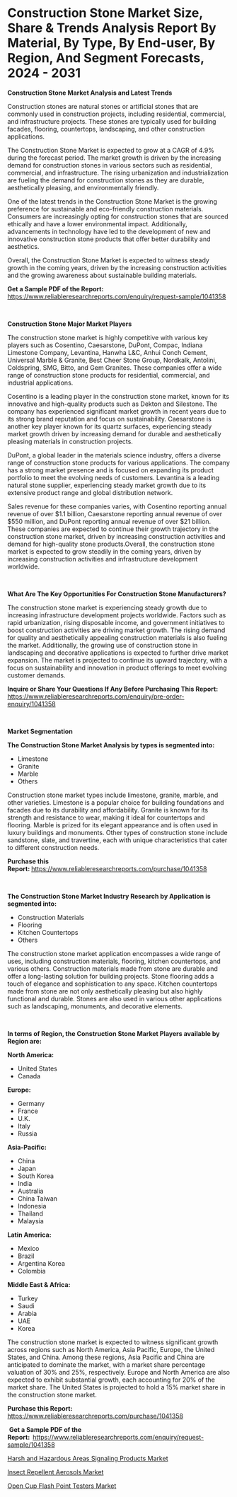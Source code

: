 <p><h1>Construction Stone Market Size, Share & Trends Analysis Report By Material, By Type, By End-user, By Region, And Segment Forecasts, 2024 - 2031</h1></p><p><strong>Construction Stone Market Analysis and Latest Trends</strong></p>
<p><p>Construction stones are natural stones or artificial stones that are commonly used in construction projects, including residential, commercial, and infrastructure projects. These stones are typically used for building facades, flooring, countertops, landscaping, and other construction applications.</p><p>The Construction Stone Market is expected to grow at a CAGR of 4.9% during the forecast period. The market growth is driven by the increasing demand for construction stones in various sectors such as residential, commercial, and infrastructure. The rising urbanization and industrialization are fueling the demand for construction stones as they are durable, aesthetically pleasing, and environmentally friendly.</p><p>One of the latest trends in the Construction Stone Market is the growing preference for sustainable and eco-friendly construction materials. Consumers are increasingly opting for construction stones that are sourced ethically and have a lower environmental impact. Additionally, advancements in technology have led to the development of new and innovative construction stone products that offer better durability and aesthetics.</p><p>Overall, the Construction Stone Market is expected to witness steady growth in the coming years, driven by the increasing construction activities and the growing awareness about sustainable building materials.</p></p>
<p><strong>Get a Sample PDF of the Report:&nbsp;</strong> <a href="https://www.reliableresearchreports.com/enquiry/request-sample/1041358">https://www.reliableresearchreports.com/enquiry/request-sample/1041358</a></p>
<p>&nbsp;</p>
<p><strong>Construction Stone Major Market Players</strong></p>
<p><p>The construction stone market is highly competitive with various key players such as Cosentino, Caesarstone, DuPont, Compac, Indiana Limestone Company, Levantina, Hanwha L&C, Anhui Conch Cement, Universal Marble & Granite, Best Cheer Stone Group, Nordkalk, Antolini, Coldspring, SMG, Bitto, and Gem Granites. These companies offer a wide range of construction stone products for residential, commercial, and industrial applications.</p><p>Cosentino is a leading player in the construction stone market, known for its innovative and high-quality products such as Dekton and Silestone. The company has experienced significant market growth in recent years due to its strong brand reputation and focus on sustainability. Caesarstone is another key player known for its quartz surfaces, experiencing steady market growth driven by increasing demand for durable and aesthetically pleasing materials in construction projects.</p><p>DuPont, a global leader in the materials science industry, offers a diverse range of construction stone products for various applications. The company has a strong market presence and is focused on expanding its product portfolio to meet the evolving needs of customers. Levantina is a leading natural stone supplier, experiencing steady market growth due to its extensive product range and global distribution network.</p><p>Sales revenue for these companies varies, with Cosentino reporting annual revenue of over $1.1 billion, Caesarstone reporting annual revenue of over $550 million, and DuPont reporting annual revenue of over $21 billion. These companies are expected to continue their growth trajectory in the construction stone market, driven by increasing construction activities and demand for high-quality stone products.Overall, the construction stone market is expected to grow steadily in the coming years, driven by increasing construction activities and infrastructure development worldwide.</p></p>
<p>&nbsp;</p>
<p><strong>What Are The Key Opportunities For Construction Stone Manufacturers?</strong></p>
<p><p>The construction stone market is experiencing steady growth due to increasing infrastructure development projects worldwide. Factors such as rapid urbanization, rising disposable income, and government initiatives to boost construction activities are driving market growth. The rising demand for quality and aesthetically appealing construction materials is also fueling the market. Additionally, the growing use of construction stone in landscaping and decorative applications is expected to further drive market expansion. The market is projected to continue its upward trajectory, with a focus on sustainability and innovation in product offerings to meet evolving customer demands.</p></p>
<p><strong>Inquire or Share Your Questions If Any Before Purchasing This Report:</strong> <a href="https://www.reliableresearchreports.com/enquiry/pre-order-enquiry/1041358">https://www.reliableresearchreports.com/enquiry/pre-order-enquiry/1041358</a></p>
<p>&nbsp;</p>
<p><strong>Market Segmentation</strong></p>
<p><strong>The Construction Stone Market Analysis by types is segmented into:</strong></p>
<p><ul><li>Limestone</li><li>Granite</li><li>Marble</li><li>Others</li></ul></p>
<p><p>Construction stone market types include limestone, granite, marble, and other varieties. Limestone is a popular choice for building foundations and facades due to its durability and affordability. Granite is known for its strength and resistance to wear, making it ideal for countertops and flooring. Marble is prized for its elegant appearance and is often used in luxury buildings and monuments. Other types of construction stone include sandstone, slate, and travertine, each with unique characteristics that cater to different construction needs.</p></p>
<p><strong>Purchase this Report:&nbsp;</strong><a href="https://www.reliableresearchreports.com/purchase/1041358">https://www.reliableresearchreports.com/purchase/1041358</a></p>
<p>&nbsp;</p>
<p><strong>The Construction Stone Market Industry Research by Application is segmented into:</strong></p>
<p><ul><li>Construction Materials</li><li>Flooring</li><li>Kitchen Countertops</li><li>Others</li></ul></p>
<p><p>The construction stone market application encompasses a wide range of uses, including construction materials, flooring, kitchen countertops, and various others. Construction materials made from stone are durable and offer a long-lasting solution for building projects. Stone flooring adds a touch of elegance and sophistication to any space. Kitchen countertops made from stone are not only aesthetically pleasing but also highly functional and durable. Stones are also used in various other applications such as landscaping, monuments, and decorative elements.</p></p>
<p>&nbsp;</p>
<p><strong>In terms of Region, the Construction Stone Market Players available by Region are:</strong></p>
<p>
    <p> <strong> North America: </strong>
        <ul>
            <li>United States</li>
            <li>Canada</li>
        </ul>
        </p> 
    <p> <strong> Europe: </strong>
        <ul>
            <li>Germany</li>
            <li>France</li>
            <li>U.K.</li>
            <li>Italy</li>
            <li>Russia</li>
        </ul>
        </p> 
    <p> <strong> Asia-Pacific: </strong>
        <ul>
            <li>China</li>
            <li>Japan</li>
            <li>South Korea</li>
            <li>India</li>
            <li>Australia</li>
            <li>China Taiwan</li>
            <li>Indonesia</li>
            <li>Thailand</li>
            <li>Malaysia</li>
        </ul>
        </p> 
    <p> <strong> Latin America: </strong>
        <ul>
            <li>Mexico</li>
            <li>Brazil</li>
            <li>Argentina Korea</li>
            <li>Colombia</li>
        </ul>
        </p> 
    <p> <strong> Middle East & Africa: </strong>
        <ul>
            <li>Turkey</li>
            <li>Saudi</li>
            <li>Arabia</li>
            <li>UAE</li>
            <li>Korea</li>
        </ul>
    </p>
    </p>
<p><p>The construction stone market is expected to witness significant growth across regions such as North America, Asia Pacific, Europe, the United States, and China. Among these regions, Asia Pacific and China are anticipated to dominate the market, with a market share percentage valuation of 30% and 25%, respectively. Europe and North America are also expected to exhibit substantial growth, each accounting for 20% of the market share. The United States is projected to hold a 15% market share in the construction stone market.</p></p>
<p><strong>Purchase this Report: </strong><a href="https://www.reliableresearchreports.com/purchase/1041358">https://www.reliableresearchreports.com/purchase/1041358</a></p>
<p>&nbsp;<strong>Get a Sample PDF of the Report:&nbsp;&nbsp;</strong><a href="https://www.reliableresearchreports.com/enquiry/request-sample/1041358">https://www.reliableresearchreports.com/enquiry/request-sample/1041358</a></p>
<p><strong></strong></p>
<p><p><a href="https://view.publitas.com/reportprime-1/harsh-and-hazardous-areas-signaling-products-market-research-report-the-key-to-successful-business-strategy-forecasted-for-period-from-2023-2030/">Harsh and Hazardous Areas Signaling Products Market</a></p><p><a href="https://view.publitas.com/reportprime-1/insect-repellent-aerosols-market-research-report-provides-critical-insights-that-can-help-shape-business-development-and-investment-strategies/">Insect Repellent Aerosols Market</a></p><p><a href="https://view.publitas.com/reportprime-1/open-cup-flash-point-testers-market-size-reflecting-a-forecast-till-2030-market-by-type-by-application-and-by-geography/">Open Cup Flash Point Testers Market</a></p></p>